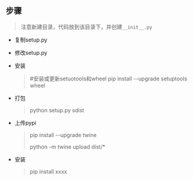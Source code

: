 

## 步骤

> 注意新建目录，代码放到该目录下，并创建`__init__.py`

- 复制setup.py

- 修改setup.py

- 安装

  > #安装或更新setuotools和wheel
  > pip install  --upgrade setuptools wheel

- 打包

  > python setup.py sdist

- 上传pypi

  > pip install --upgrade twine
  >
  > python -m twine upload dist/*

- 安装

  > pip install xxxx